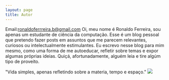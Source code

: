 ```yaml
---
layout: page
title: Autor
---
```

Email:ronaldoferrreira.b@gmail.com
Oi, meu nome é Ronaldo Ferreira, sou apenas um estudante de ciência da computação. Esse é um blog pessoal que pretendo fazer posts em assuntos que me parecem relevantes, curiosos ou intelectualmente estimulantes. Eu escrevo nesse blog para mim mesmo, como uma forma de me autoeducar, refletir sobre temas e expor algumas próprias ideias. Quiçá, afortunadamente, alguém leia e tire algúm tipo de proveito.










"Vida simples, apenas refletindo sobre a materia, tempo e espaço."
<img src="https://media1.giphy.com/media/z1meXneq0oUh2/source.gif">

